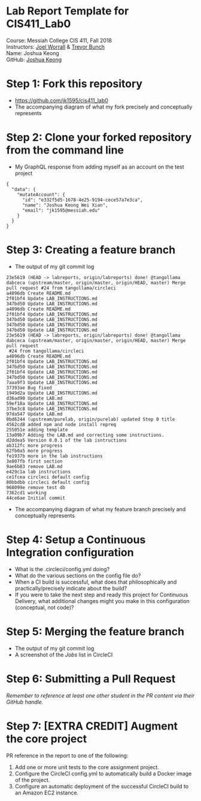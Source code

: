 # Lab Report Template for CIS411_Lab0

Course: Messiah College CIS 411, Fall 2018<br/>
Instructors: [Joel Worrall](https://github.com/tangollama) & [Trevor Bunch](https://github.com/trevordbunch)<br/>
Name: Joshua Keong <br/>
GitHub: [Joshua Keong](https://github.com/jk1595)<br/>

# Step 1: Fork this repository

- https://github.com/jk1595/cis411_lab0
- The accompanying diagram of what my fork precisely and conceptually represents

# Step 2: Clone your forked repository from the command line

- My GraphQL response from adding myself as an account on the test project

```
{
  "data": {
    "mutateAccount": {
      "id": "e332f5d5-1678-4e25-9194-cece57a7e3ca",
      "name": "Joshua Keong Wei Xian",
      "email": "jk1595@messiah.edu"
    }
  }
}
```

# Step 3: Creating a feature branch

- The output of my git commit log

```
23e5619 (HEAD -> labreports, origin/labreports) done! @tangollama
dabceca (upstream/master, origin/master, origin/HEAD, master) Merge pull request #24 from tangollama/circleci
a4096db Create README.md
2f01bf4 Update LAB_INSTRUCTIONS.md
347bd50 Update LAB_INSTRUCTIONS.md
a4096db Create README.md
2f01bf4 Update LAB_INSTRUCTIONS.md
347bd50 Update LAB_INSTRUCTIONS.md
347bd50 Update LAB_INSTRUCTIONS.md
347bd50 Update LAB_INSTRUCTIONS.md
23e5619 (HEAD -> labreports, origin/labreports) done! @tangollama
dabceca (upstream/master, origin/master, origin/HEAD, master) Merge pull request
 #24 from tangollama/circleci
a4096db Create README.md
2f01bf4 Update LAB_INSTRUCTIONS.md
347bd50 Update LAB_INSTRUCTIONS.md
2f01bf4 Update LAB_INSTRUCTIONS.md
347bd50 Update LAB_INSTRUCTIONS.md
7aaa9f3 Update LAB_INSTRUCTIONS.md
37393ae Bug fixed
1949d2a Update LAB_INSTRUCTIONS.md
d36ad90 Update LAB.md
59ef18a Update LAB_INSTRUCTIONS.md
37be3c8 Update LAB_INSTRUCTIONS.md
97da547 Update LAB.md
0bd6244 (upstream/purelab, origin/purelab) updated Step 0 title
4562cd8 added npm and node install repreq
255051e adding template
13a09b7 Adding the LAB.md and correcting some instructions.
d2ddea5 Version 0.0.1 of the lab isntructions
ab312fc more progress
62fb0a5 more progress
fe1937b more in the lab instructions
3e807fb first section
9ae6b83 remove LAB.md
e429c1a lab instructions
ce1fcea circleci default config
80bbdbb circleci default config
968099e remove test db
7362cd1 working
44ce6ae Initial commit
```

- The accompanying diagram of what my feature branch precisely and conceptually represents

# Step 4: Setup a Continuous Integration configuration

- What is the .circleci/config.yml doing?
- What do the various sections on the config file do?
- When a CI build is successful, what does that philosophically and practically/precisely indicate about the build?
- If you were to take the next step and ready this project for Continuous Delivery, what additional changes might you make in this configuration (conceptual, not code)?

# Step 5: Merging the feature branch

- The output of my git commit log
- A screenshot of the _Jobs_ list in CircleCI

# Step 6: Submitting a Pull Request

_Remember to reference at least one other student in the PR content via their GitHub handle._

# Step 7: [EXTRA CREDIT] Augment the core project

PR reference in the report to one of the following:

1. Add one or more unit tests to the core assignment project.
2. Configure the CircleCI config.yml to automatically build a Docker image of the project.
3. Configure an automatic deployment of the successful CircleCI build to an Amazon EC2 instance.
